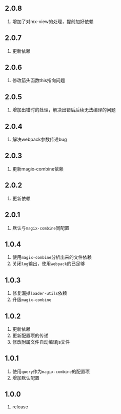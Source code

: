 ## 2.0.8
1. 增加了对mx-view的处理，提前加好依赖

## 2.0.7
1. 更新依赖

## 2.0.6
1. 修改箭头函数this指向问题

## 2.0.5
1. 增加出错时的处理，解决出错后后续无法编译的问题

## 2.0.4
1. 解决webpack参数传递bug

## 2.0.3
1. 更新magix-combine依赖

## 2.0.2
1. 更新依赖

## 2.0.1
1. 默认与`magix-combine`同配置

## 1.0.4
1. 使用`magix-combine`分析出来的文件依赖
2. 关闭`log`输出，使用`webpack`的已足够

## 1.0.3
1. 修复漏掉`loader-utils`依赖
2. 升级`magix-combine`

## 1.0.2
1. 更新依赖
2. 更新配置项的传递
3. 修改附属文件自动编译js文件

## 1.0.1
1. 使用`query`作为`magix-combine`的配置项
2. 增加默认配置

## 1.0.0
1. release